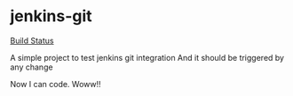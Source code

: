 # jenkins-git
[Build Status](http://localhost:8080/buildStatus/icon?job=Kenkin-GIt-Integ%2Fmybranch "http://myjenkins:8080/job/Kenkin-GIt-Integ/job/mybranch/")

A simple project to test jenkins git integration
And it should be triggered by any change


Now I can code. Woww!!
